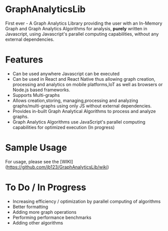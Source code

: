 # GraphAnalyticsLib
First ever - A Graph Analytics Library providing the user with an In-Memory Graph and Graph Analytics Algorithms for analysis, <b>purely</b> written in Javascript, using Javascript's parallel computing capabilities, without any external dependencies.


# Features
- Can be used anywhere Javascript can be executed
- Can be used in React and React Native thus allowing graph creation, processing and analytics on mobile platforms,IoT as well as browsers or Node.js based frameworks.
- Supports Multi-graphs
- Allows creation,storing, managing,processing and analyzing graphs/multi-graphs using only JS without external dependencies.
- Provides in-built Graph Analytical Algorithms to process and analyze graphs.
- Graph Analytics Algorithms use JavaScript's parallel computing capabilities for optimized execution (In progress)

# Sample Usage
For usage, please see the [WIKI] (https://github.com/jb123/GraphAnalyticsLib/wiki)

# To Do / In Progress
- Increasing efficiency / optimization by parallel computing of algorithms
- Better formatting
- Adding more graph operations
- Performing performance benchmarks
- Adding other algorithms